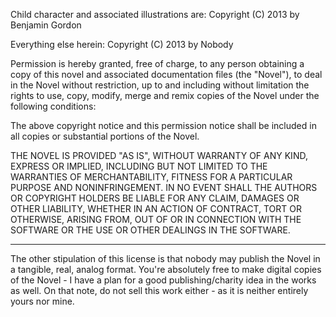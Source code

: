 Child character and associated illustrations are:
Copyright (C) 2013 by Benjamin Gordon

Everything else herein:
Copyright (C) 2013 by Nobody

Permission is hereby granted, free of charge, to any person obtaining a copy
of this novel and associated documentation files (the "Novel"), to deal
in the Novel without restriction, up to and including without limitation the rights
to use, copy, modify, merge and remix copies of the Novel under the following conditions:

The above copyright notice and this permission notice shall be included in
all copies or substantial portions of the Novel.

THE NOVEL IS PROVIDED "AS IS", WITHOUT WARRANTY OF ANY KIND, EXPRESS OR
IMPLIED, INCLUDING BUT NOT LIMITED TO THE WARRANTIES OF MERCHANTABILITY,
FITNESS FOR A PARTICULAR PURPOSE AND NONINFRINGEMENT. IN NO EVENT SHALL THE
AUTHORS OR COPYRIGHT HOLDERS BE LIABLE FOR ANY CLAIM, DAMAGES OR OTHER
LIABILITY, WHETHER IN AN ACTION OF CONTRACT, TORT OR OTHERWISE, ARISING FROM,
OUT OF OR IN CONNECTION WITH THE SOFTWARE OR THE USE OR OTHER DEALINGS IN
THE SOFTWARE.

------

The other stipulation of this license is that nobody may publish the Novel in a tangible, real, analog format. You're absolutely free to make digital copies of
the Novel - I have a plan for a good publishing/charity idea in the works as well.
On that note, do not sell this work either - as it is neither entirely yours nor mine.